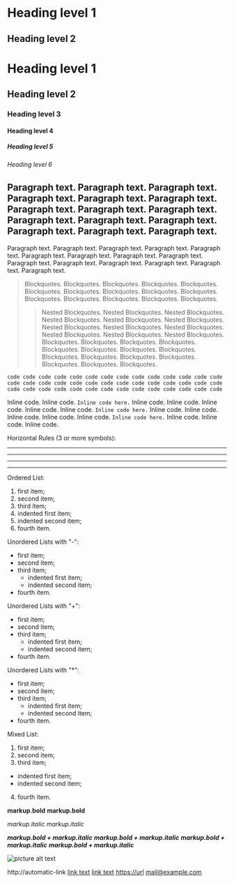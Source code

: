 

Heading level 1
==============================================================================

Heading level 2
------------------------------------------------------------------------------

# Heading level 1

## Heading level 2

### Heading level 3

#### Heading level 4

##### Heading level 5

###### Heading level 6

Paragraph text. Paragraph text. Paragraph text. Paragraph text. Paragraph text.
Paragraph text. Paragraph text. Paragraph text. Paragraph text. Paragraph text.
Paragraph text. Paragraph text. Paragraph text. Paragraph text. Paragraph text.
------------------------------------------------------------------------------
Paragraph text. Paragraph text. Paragraph text. Paragraph text. Paragraph text.
Paragraph text. Paragraph text. Paragraph text. Paragraph text. Paragraph text.
Paragraph text. Paragraph text. Paragraph text. Paragraph text. Paragraph text.

> Blockquotes. Blockquotes. Blockquotes. Blockquotes. Blockquotes.
> Blockquotes. Blockquotes. Blockquotes. Blockquotes. Blockquotes.
> Blockquotes. Blockquotes. Blockquotes. Blockquotes. Blockquotes.
> > Nested Blockquotes. Nested Blockquotes. Nested Blockquotes. Nested Blockquotes.
> > Nested Blockquotes. Nested Blockquotes. Nested Blockquotes. Nested Blockquotes.
> > Nested Blockquotes. Nested Blockquotes. Nested Blockquotes. Nested Blockquotes.
> Blockquotes. Blockquotes. Blockquotes. Blockquotes. Blockquotes.
> Blockquotes. Blockquotes. Blockquotes. Blockquotes. Blockquotes.
> Blockquotes. Blockquotes. Blockquotes. Blockquotes. Blockquotes.

    code code code code code code code code code code code code code code
    code code code code code code code code code code code code code code
    code code code code code code code code code code code code code code

Inline code. Inline code. `Inline code here.` Inline code. Inline code. Inline code.
Inline code. Inline code. `Inline code here.` Inline code. Inline code. Inline code.
Inline code. Inline code. `Inline code here.` Inline code. Inline code. Inline code.

Horizontal Rules (3 or more symbols):

* * *

***

- - -

---

Ordered List:
1. first item;
2. second item;
3. third item;
  1. indented first item;
  2. indented second item;
4. fourth item.

Unordered Lists with "-":
- first item;
- second item;
- third item;
  - indented first item;
  - indented second item;
- fourth item.

Unordered Lists with "+":
+ first item;
+ second item;
+ third item;
  + indented first item;
  + indented second item;
+ fourth item.

Unordered Lists with "*":
* first item;
* second item;
* third item;
  * indented first item;
  * indented second item;
* fourth item.

Mixed List:
1. first item;
2. second item;
3. third item;
  - indented first item;
  - indented second item;
4. fourth item.

**markup.bold**
__markup.bold__

*markup.italic*
_markup.italic_

___markup.bold + markup.italic___
__*markup.bold + markup.italic*__
_**markup.bold + markup.italic**_
***markup.bold + markup.italic***

![picture alt text](/path/to/picture)

http://automatic-link
[link text](http://url)
[link text](http://url "link title")
<https://url>
<mail@example.com>

